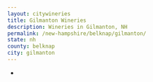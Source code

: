 ```yaml
---
layout: citywineries
title: Gilmanton Wineries
description: Wineries in Gilmanton, NH
permalink: /new-hampshire/belknap/gilmanton/
state: nh
county: belknap
city: gilmanton
---
```

-
